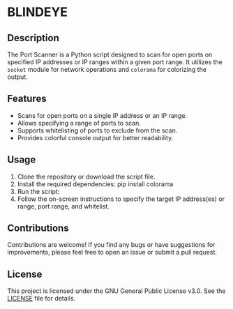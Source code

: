 # BLINDEYE

## Description
The Port Scanner is a Python script designed to scan for open ports on specified IP addresses or IP ranges within a given port range. It utilizes the `socket` module for network operations and `colorama` for colorizing the output.

## Features
- Scans for open ports on a single IP address or an IP range.
- Allows specifying a range of ports to scan.
- Supports whitelisting of ports to exclude from the scan.
- Provides colorful console output for better readability.

## Usage
1. Clone the repository or download the script file.
2. Install the required dependencies:
   pip install colorama
3. Run the script:
4. Follow the on-screen instructions to specify the target IP address(es) or range, port range, and whitelist.

## Contributions
Contributions are welcome! If you find any bugs or have suggestions for improvements, please feel free to open an issue or submit a pull request.

## License
This project is licensed under the GNU General Public License v3.0. See the [LICENSE](LICENSE) file for details.

